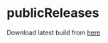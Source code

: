 # publicReleases
Download latest build from <a href="https://github.com/shraddheya/publicReleases/blob/master/angular-electron-creator/createAngularElectronProj.exe?raw=true">here</a>
